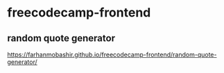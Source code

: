 # freecodecamp-frontend

## random quote generator

https://farhanmobashir.github.io/freecodecamp-frontend/random-quote-generator/
